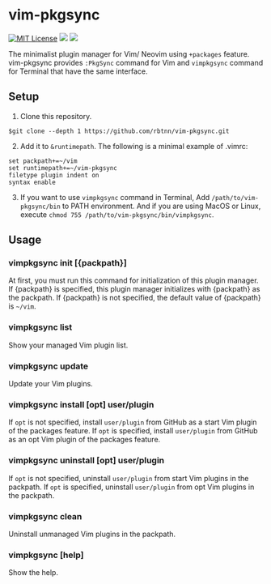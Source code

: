 
# vim-pkgsync

[![MIT License](https://img.shields.io/badge/license-MIT-blue.svg)](LICENSE)
[![](https://github.com/rbtnn/vim-pkgsync/workflows/ubuntu/badge.svg)](https://github.com/rbtnn/vim-pkgsync/actions/workflows/ubuntu.yml)
[![](https://github.com/rbtnn/vim-pkgsync/workflows/windows/badge.svg)](https://github.com/rbtnn/vim-pkgsync/actions/workflows/windows.yml)

The minimalist plugin manager for Vim/ Neovim using `+packages` feature.
vim-pkgsync provides `:PkgSync` command for Vim and `vimpkgsync` command for Terminal that have the same interface.



## Setup

1. Clone this repository.
```
$git clone --depth 1 https://github.com/rbtnn/vim-pkgsync.git
```

2. Add it to `&runtimepath`. The following is a minimal example of .vimrc:

```
set packpath+=~/vim
set runtimepath+=~/vim-pkgsync
filetype plugin indent on
syntax enable
```

3. If you want to use `vimpkgsync` command in Terminal, Add `/path/to/vim-pkgsync/bin` to PATH environment.
And if you are using MacOS or Linux, execute `chmod 755 /path/to/vim-pkgsync/bin/vimpkgsync`.



## Usage

### vimpkgsync init [{packpath}]
At first, you must run this command for initialization of this plugin manager.
If {packpath} is specified, this plugin manager initializes with {packpath} as the packpath.
If {packpath} is not specified, the default value of {packpath} is `~/vim`.

### vimpkgsync list
Show your managed Vim plugin list.

### vimpkgsync update
Update your Vim plugins.

### vimpkgsync install [opt] user/plugin
If `opt` is not specified, install `user/plugin` from GitHub as a start Vim plugin of the packages feature.
If `opt` is specified, install `user/plugin` from GitHub as an opt Vim plugin of the packages feature.

### vimpkgsync uninstall [opt] user/plugin
If `opt` is not specified, uninstall `user/plugin` from start Vim plugins in the packpath.
If `opt` is specified, uninstall `user/plugin` from opt Vim plugins in the packpath.

### vimpkgsync clean
Uninstall unmanaged Vim plugins in the packpath.

### vimpkgsync [help]
Show the help.

